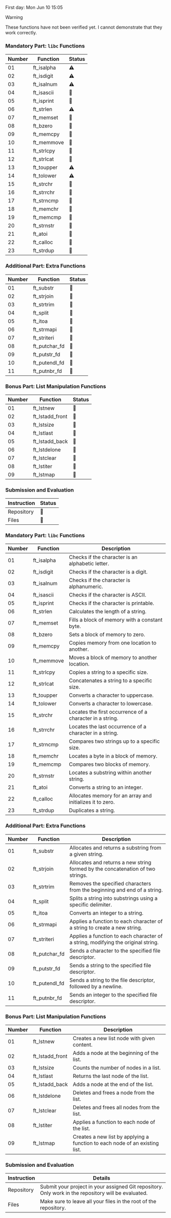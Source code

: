 First day: Mon Jun 10 15:05


> [!WARNING]  
> These functions have not been verified yet. I cannot demonstrate that they work correctly.
### Mandatory Part: `libc` Functions

| Number | Function    | Status  |
|--------|-------------|---------|
| 01     | ft_isalpha  | ⚠️       |
| 02     | ft_isdigit  | ⚠️       |
| 03     | ft_isalnum  | ⚠️       |
| 04     | ft_isascii  | 🚧       |
| 05     | ft_isprint  | 🚧       |
| 06     | ft_strlen   | ⚠️       |
| 07     | ft_memset   | 🚧       |
| 08     | ft_bzero    | 🚧       |
| 09     | ft_memcpy   | 🚧       |
| 10     | ft_memmove  | 🚧       |
| 11     | ft_strlcpy  | 🚧       |
| 12     | ft_strlcat  | 🚧       |
| 13     | ft_toupper  | ⚠️       |
| 14     | ft_tolower  | ⚠️       |
| 15     | ft_strchr   | 🚧       |
| 16     | ft_strrchr  | 🚧       |
| 17     | ft_strncmp  | 🚧       |
| 18     | ft_memchr   | 🚧       |
| 19     | ft_memcmp   | 🚧       |
| 20     | ft_strnstr  | 🚧       |
| 21     | ft_atoi     | 🚧       |
| 22     | ft_calloc   | 🚧       |
| 23     | ft_strdup   | 🚧       |

### Additional Part: Extra Functions

| Number | Function       | Status  |
|--------|----------------|---------|
| 01     | ft_substr      | 🚧       |
| 02     | ft_strjoin     | 🚧       |
| 03     | ft_strtrim     | 🚧       |
| 04     | ft_split       | 🚧       |
| 05     | ft_itoa        | 🚧       |
| 06     | ft_strmapi     | 🚧       |
| 07     | ft_striteri    | 🚧       |
| 08     | ft_putchar_fd  | 🚧       |
| 09     | ft_putstr_fd   | 🚧       |
| 10     | ft_putendl_fd  | 🚧       |
| 11     | ft_putnbr_fd   | 🚧       |

### Bonus Part: List Manipulation Functions

| Number | Function         | Status  |
|--------|------------------|---------|
| 01     | ft_lstnew        | 🚧       |
| 02     | ft_lstadd_front  | 🚧       |
| 03     | ft_lstsize       | 🚧       |
| 04     | ft_lstlast       | 🚧       |
| 05     | ft_lstadd_back   | 🚧       |
| 06     | ft_lstdelone     | 🚧       |
| 07     | ft_lstclear      | 🚧       |
| 08     | ft_lstiter       | 🚧       |
| 09     | ft_lstmap        | 🚧       |

### Submission and Evaluation

| Instruction | Status  |
|-------------|---------|
| Repository  | 🚧       |
| Files       | 🚧       |


### Mandatory Part: `libc` Functions

| Number | Function    | Description                                                         |
|--------|-------------|---------------------------------------------------------------------|
| 01     | ft_isalpha  | Checks if the character is an alphabetic letter.                    |
| 02     | ft_isdigit  | Checks if the character is a digit.                                 |
| 03     | ft_isalnum  | Checks if the character is alphanumeric.                            |
| 04     | ft_isascii  | Checks if the character is ASCII.                                   |
| 05     | ft_isprint  | Checks if the character is printable.                               |
| 06     | ft_strlen   | Calculates the length of a string.                                  |
| 07     | ft_memset   | Fills a block of memory with a constant byte.                       |
| 08     | ft_bzero    | Sets a block of memory to zero.                                     |
| 09     | ft_memcpy   | Copies memory from one location to another.                         |
| 10     | ft_memmove  | Moves a block of memory to another location.                        |
| 11     | ft_strlcpy  | Copies a string to a specific size.                                 |
| 12     | ft_strlcat  | Concatenates a string to a specific size.                           |
| 13     | ft_toupper  | Converts a character to uppercase.                                  |
| 14     | ft_tolower  | Converts a character to lowercase.                                  |
| 15     | ft_strchr   | Locates the first occurrence of a character in a string.            |
| 16     | ft_strrchr  | Locates the last occurrence of a character in a string.             |
| 17     | ft_strncmp  | Compares two strings up to a specific size.                         |
| 18     | ft_memchr   | Locates a byte in a block of memory.                                |
| 19     | ft_memcmp   | Compares two blocks of memory.                                      |
| 20     | ft_strnstr  | Locates a substring within another string.                          |
| 21     | ft_atoi     | Converts a string to an integer.                                    |
| 22     | ft_calloc   | Allocates memory for an array and initializes it to zero.           |
| 23     | ft_strdup   | Duplicates a string.                                                |

### Additional Part: Extra Functions

| Number | Function       | Description                                                                 |
|--------|----------------|-----------------------------------------------------------------------------|
| 01     | ft_substr      | Allocates and returns a substring from a given string.                      |
| 02     | ft_strjoin     | Allocates and returns a new string formed by the concatenation of two strings.|
| 03     | ft_strtrim     | Removes the specified characters from the beginning and end of a string.    |
| 04     | ft_split       | Splits a string into substrings using a specific delimiter.                 |
| 05     | ft_itoa        | Converts an integer to a string.                                            |
| 06     | ft_strmapi     | Applies a function to each character of a string to create a new string.    |
| 07     | ft_striteri    | Applies a function to each character of a string, modifying the original string.|
| 08     | ft_putchar_fd  | Sends a character to the specified file descriptor.                         |
| 09     | ft_putstr_fd   | Sends a string to the specified file descriptor.                            |
| 10     | ft_putendl_fd  | Sends a string to the file descriptor, followed by a newline.               |
| 11     | ft_putnbr_fd   | Sends an integer to the specified file descriptor.                          |

### Bonus Part: List Manipulation Functions

| Number | Function         | Description                                                                 |
|--------|------------------|-----------------------------------------------------------------------------|
| 01     | ft_lstnew        | Creates a new list node with given content.                                 |
| 02     | ft_lstadd_front  | Adds a node at the beginning of the list.                                   |
| 03     | ft_lstsize       | Counts the number of nodes in a list.                                       |
| 04     | ft_lstlast       | Returns the last node of the list.                                          |
| 05     | ft_lstadd_back   | Adds a node at the end of the list.                                         |
| 06     | ft_lstdelone     | Deletes and frees a node from the list.                                     |
| 07     | ft_lstclear      | Deletes and frees all nodes from the list.                                  |
| 08     | ft_lstiter       | Applies a function to each node of the list.                                |
| 09     | ft_lstmap        | Creates a new list by applying a function to each node of an existing list. |

### Submission and Evaluation

| Instruction | Details                                                                                 |
|-------------|-----------------------------------------------------------------------------------------|
| Repository  | Submit your project in your assigned Git repository. Only work in the repository will be evaluated. |
| Files       | Make sure to leave all your files in the root of the repository.                         |

